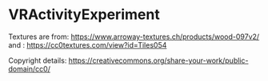 # VRActivityExperiment


Textures are from: https://www.arroway-textures.ch/products/wood-097v2/
and : https://cc0textures.com/view?id=Tiles054

Copyright details: https://creativecommons.org/share-your-work/public-domain/cc0/
